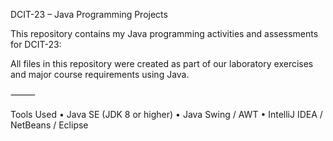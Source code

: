 DCIT-23 – Java Programming Projects

This repository contains my Java programming activities and assessments for DCIT-23:

All files in this repository were created as part of our laboratory exercises and major course requirements using Java.

⸻

Tools Used
	•	Java SE (JDK 8 or higher)
	•	Java Swing / AWT
	•	IntelliJ IDEA / NetBeans / Eclipse
